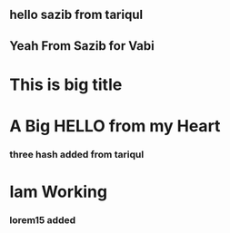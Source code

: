 ## hello sazib  from tariqul
## Yeah From Sazib for Vabi

# This is big title 

# A Big HELLO from my Heart 

### three hash added from tariqul

# Iam Working

### lorem15 added
